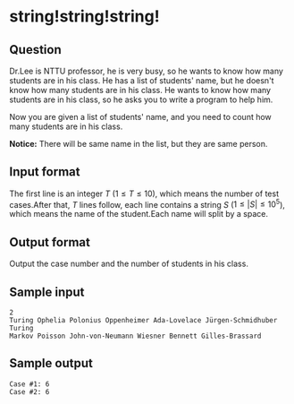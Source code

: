 <!--
 * @Author: hibana2077 hibana2077@gmaill.com
 * @Date: 2023-01-18 15:22:11
 * @LastEditors: hibana2077 hibana2077@gmaill.com
 * @LastEditTime: 2023-01-18 15:52:18
 * @FilePath: /2023DS_spring/question/string/string!string!string!.md
 * @Description: 这是默认设置,请设置`customMade`, 打开koroFileHeader查看配置 进行设置: https://github.com/OBKoro1/koro1FileHeader/wiki/%E9%85%8D%E7%BD%AE
-->
# string!string!string!

## Question

Dr.Lee is NTTU professor, he is very busy, so he wants to know how many students are in his class. He has a list of students' name, but he doesn't know how many students are in his class. He wants to know how many students are in his class, so he asks you to write a program to help him.

Now you are given a list of students' name, and you need to count how many students are in his class.

**Notice:** There will be same name in the list, but they are same person.

## Input format

The first line is an integer $T$ ($1 \le T \le 10$), which means the number of test cases.After that, $T$ lines follow, each line contains a string $S$ ($1 \le |S| \le 10^5$), which means the name of the student.Each name will split by a space.

## Output format

Output the case number and the number of students in his class.

## Sample input

```
2
Turing Ophelia Polonius Oppenheimer Ada-Lovelace Jürgen-Schmidhuber Turing
Markov Poisson John-von-Neumann Wiesner Bennett Gilles-Brassard
```

## Sample output

```
Case #1: 6
Case #2: 6
```